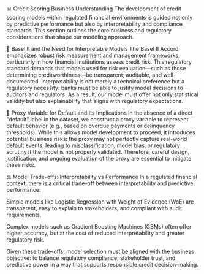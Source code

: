 📊 Credit Scoring Business Understanding
The development of credit scoring models within regulated financial environments is guided not only by predictive performance but also by interpretability and compliance standards. This section outlines the core business and regulatory considerations that shape our modeling approach.

🧷 Basel II and the Need for Interpretable Models
The Basel II Accord emphasizes robust risk measurement and management frameworks, particularly in how financial institutions assess credit risk. This regulatory standard demands that models used for risk evaluation—such as those determining creditworthiness—be transparent, auditable, and well-documented. Interpretability is not merely a technical preference but a regulatory necessity: banks must be able to justify model decisions to auditors and regulators. As a result, our model must offer not only statistical validity but also explainability that aligns with regulatory expectations.

🧪 Proxy Variable for Default and Its Implications
In the absence of a direct "default" label in the dataset, we construct a proxy variable to represent default behavior (e.g., based on overdue payments or delinquency thresholds). While this allows model development to proceed, it introduces potential business risks: the proxy may not perfectly capture real-world default events, leading to misclassification, model bias, or regulatory scrutiny if the model is not properly validated. Therefore, careful design, justification, and ongoing evaluation of the proxy are essential to mitigate these risks.

⚖️ Model Trade-offs: Interpretability vs Performance
In a regulated financial context, there is a critical trade-off between interpretability and predictive performance:

Simple models like Logistic Regression with Weight of Evidence (WoE) are transparent, easy to explain to stakeholders, and compliant with audit requirements.

Complex models such as Gradient Boosting Machines (GBMs) often offer higher accuracy, but at the cost of reduced interpretability and greater regulatory risk.

Given these trade-offs, model selection must be aligned with the business objective: to balance regulatory compliance, stakeholder trust, and predictive power in a way that supports responsible credit decision-making.
